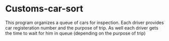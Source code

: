 # Customs-car-sort
This program organizes a queue of cars for inspection. 
Each driver provides car registeration number and the purpose of trip. 
As well each driver gets the time to wait for him in queue (depending on the purpose of trip)
